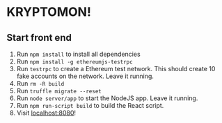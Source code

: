 # KRYPTOMON!

## Start front end
1. Run `npm install` to install all dependencies
2. Run `npm install -g ethereumjs-testrpc`
3. Run `testrpc` to create a Ethereum test network. This should create 10 fake accounts on the network. Leave it running.
4. Run `rm -R build`
5. Run `truffle migrate --reset`
6. Run `node server/app` to start the NodeJS app. Leave it running.
7. Run `npm run-script build` to build the React script.
8. Visit [localhost:8080](http://localhost:8080)!
